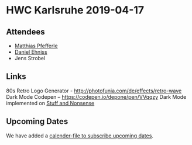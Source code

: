 # HWC Karlsruhe 2019-04-17

## Attendees

* [Matthias Pfefferle](https://notiz.blog/) 
* [Daniel Ehniss](https://depone.net)  
* Jens Strobel  

## Links

80s Retro Logo Generator - http://photofunia.com/de/effects/retro-wave
Dark Mode Codepen – https://codepen.io/depone/pen/VVqqzy
Dark Mode implemented on [Stuff and Nonsense](https://stuffandnonsense.co.uk/)

## Upcoming Dates

We have added a [calender-file to subscribe upcoming dates](https://raw.githubusercontent.com/hwc-ka/dates/master/homebrew-website-club-karlsruhe.ics).
